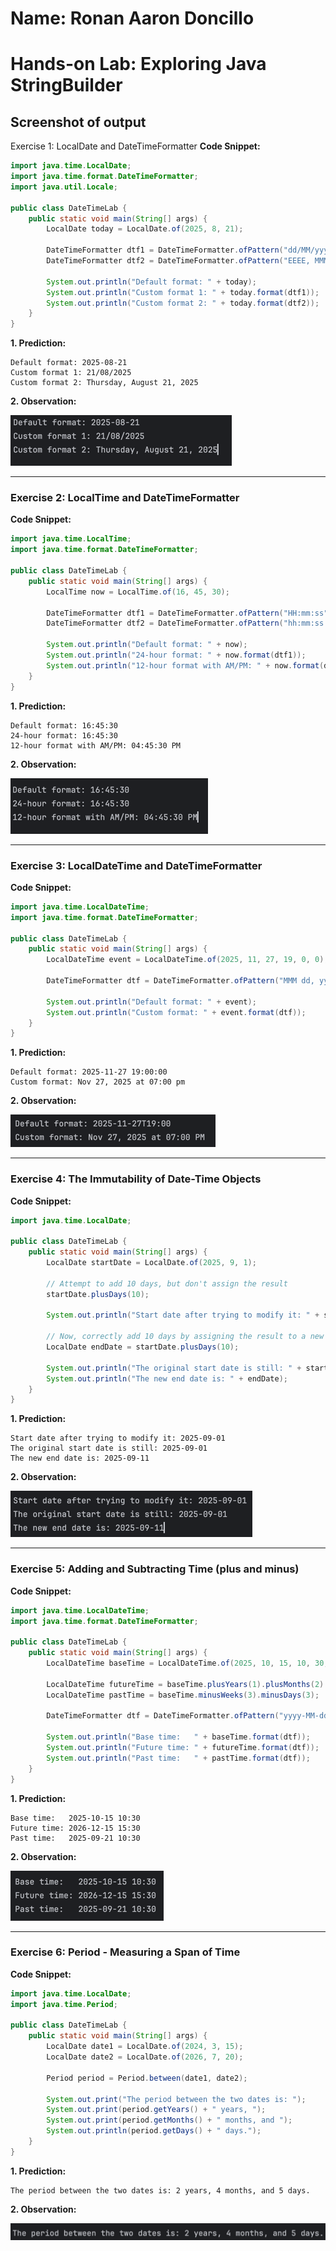 # Name: Ronan Aaron Doncillo
# Hands-on Lab: Exploring Java StringBuilder
## Screenshot of output

Exercise 1: LocalDate and DateTimeFormatter
**Code Snippet:**
```java
import java.time.LocalDate;
import java.time.format.DateTimeFormatter;
import java.util.Locale;

public class DateTimeLab {
    public static void main(String[] args) {
        LocalDate today = LocalDate.of(2025, 8, 21);

        DateTimeFormatter dtf1 = DateTimeFormatter.ofPattern("dd/MM/yyyy");
        DateTimeFormatter dtf2 = DateTimeFormatter.ofPattern("EEEE, MMMM dd, yyyy", Locale.ENGLISH);

        System.out.println("Default format: " + today);
        System.out.println("Custom format 1: " + today.format(dtf1));
        System.out.println("Custom format 2: " + today.format(dtf2));
    }
}
```
**1. Prediction:**
```
Default format: 2025-08-21
Custom format 1: 21/08/2025
Custom format 2: Thursday, August 21, 2025
```
**2. Observation:**

![Exercise 1 output](https://github.com/aarondoncillo-gcash/JC-Exploring-JavaDateTime/blob/main/screenshots/ex1.png "Exercise 1 output")

---
### Exercise 2: LocalTime and DateTimeFormatter
**Code Snippet:**
```java
import java.time.LocalTime;
import java.time.format.DateTimeFormatter;

public class DateTimeLab {
    public static void main(String[] args) {
        LocalTime now = LocalTime.of(16, 45, 30);

        DateTimeFormatter dtf1 = DateTimeFormatter.ofPattern("HH:mm:ss");
        DateTimeFormatter dtf2 = DateTimeFormatter.ofPattern("hh:mm:ss a");

        System.out.println("Default format: " + now);
        System.out.println("24-hour format: " + now.format(dtf1));
        System.out.println("12-hour format with AM/PM: " + now.format(dtf2));
    }
}
```
**1. Prediction:**
```
Default format: 16:45:30
24-hour format: 16:45:30
12-hour format with AM/PM: 04:45:30 PM
```
**2. Observation:**

![Exercise 2 output](https://github.com/aarondoncillo-gcash/JC-Exploring-JavaDateTime/blob/main/screenshots/ex2.png "Exercise 2 output")

---
### Exercise 3: LocalDateTime and DateTimeFormatter
**Code Snippet:**
```java
import java.time.LocalDateTime;
import java.time.format.DateTimeFormatter;

public class DateTimeLab {
    public static void main(String[] args) {
        LocalDateTime event = LocalDateTime.of(2025, 11, 27, 19, 0, 0);

        DateTimeFormatter dtf = DateTimeFormatter.ofPattern("MMM dd, yyyy 'at' hh:mm a");

        System.out.println("Default format: " + event);
        System.out.println("Custom format: " + event.format(dtf));
    }
}
```
**1. Prediction:**
```
Default format: 2025-11-27 19:00:00
Custom format: Nov 27, 2025 at 07:00 pm
```
**2. Observation:**

![Exercise 3 output](https://github.com/aarondoncillo-gcash/JC-Exploring-JavaDateTime/blob/main/screenshots/ex3.png "Exercise 3 output")

---
### Exercise 4: The Immutability of Date-Time Objects
**Code Snippet:**
```java
import java.time.LocalDate;

public class DateTimeLab {
    public static void main(String[] args) {
        LocalDate startDate = LocalDate.of(2025, 9, 1);

        // Attempt to add 10 days, but don't assign the result
        startDate.plusDays(10);

        System.out.println("Start date after trying to modify it: " + startDate);

        // Now, correctly add 10 days by assigning the result to a new variable
        LocalDate endDate = startDate.plusDays(10);

        System.out.println("The original start date is still: " + startDate);
        System.out.println("The new end date is: " + endDate);
    }
}
```
**1. Prediction:**
```
Start date after trying to modify it: 2025-09-01
The original start date is still: 2025-09-01
The new end date is: 2025-09-11
```
**2. Observation:**

![Exercise 4 output](https://github.com/aarondoncillo-gcash/JC-Exploring-JavaDateTime/blob/main/screenshots/ex4.png "Exercise 4 output")

---
### Exercise 5: Adding and Subtracting Time (plus and minus)
**Code Snippet:**
```java
import java.time.LocalDateTime;
import java.time.format.DateTimeFormatter;

public class DateTimeLab {
    public static void main(String[] args) {
        LocalDateTime baseTime = LocalDateTime.of(2025, 10, 15, 10, 30, 0);

        LocalDateTime futureTime = baseTime.plusYears(1).plusMonths(2).plusHours(5);
        LocalDateTime pastTime = baseTime.minusWeeks(3).minusDays(3);

        DateTimeFormatter dtf = DateTimeFormatter.ofPattern("yyyy-MM-dd HH:mm");

        System.out.println("Base time:   " + baseTime.format(dtf));
        System.out.println("Future time: " + futureTime.format(dtf));
        System.out.println("Past time:   " + pastTime.format(dtf));
    }
}
```
**1. Prediction:**
```
Base time:   2025-10-15 10:30
Future time: 2026-12-15 15:30
Past time:   2025-09-21 10:30
```
**2. Observation:**

![Exercise 5 output](https://github.com/aarondoncillo-gcash/JC-Exploring-JavaDateTime/blob/main/screenshots/ex5.png "Exercise 5 output")

---
### Exercise 6: Period - Measuring a Span of Time
**Code Snippet:**
```java
import java.time.LocalDate;
import java.time.Period;

public class DateTimeLab {
    public static void main(String[] args) {
        LocalDate date1 = LocalDate.of(2024, 3, 15);
        LocalDate date2 = LocalDate.of(2026, 7, 20);

        Period period = Period.between(date1, date2);

        System.out.print("The period between the two dates is: ");
        System.out.print(period.getYears() + " years, ");
        System.out.print(period.getMonths() + " months, and ");
        System.out.println(period.getDays() + " days.");
    }
}
```
**1. Prediction:**
```
The period between the two dates is: 2 years, 4 months, and 5 days.

```
**2. Observation:**

![Exercise 6 output](https://github.com/aarondoncillo-gcash/JC-Exploring-JavaDateTime/blob/main/screenshots/ex6.png "Exercise 6 output")